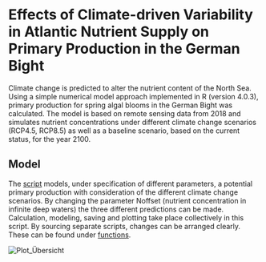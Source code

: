 # Effects of Climate-driven Variability in Atlantic Nutrient Supply on Primary Production in the German Bight

Climate change is predicted to alter the nutrient content of the North Sea. Using a simple numerical model approach implemented in R (version 4.0.3), primary production for spring algal blooms in the German Bight was calculated. The model is based on remote sensing data from 2018 and simulates nutrient concentrations under different climate change scenarios (RCP4.5, RCP8.5) as well as a baseline scenario, based on the current status, for the year 2100.

## Model
The <a href=https://github.com/eikeschuett/PhytoModGB/blob/main/model_predict_2100_scenarios.R>script</a> models, under specification of different parameters, a potential primary production with consideration of the different climate change scenarios. By changing the parameter Noffset (nutrient concentration in infinite deep waters) the three different predictions can be made.
Calculation, modeling, saving and plotting take place collectively in this script. By sourcing separate scripts, changes can be arranged clearly. These can be found under <a href=https://github.com/eikeschuett/PhytoModGB/tree/main/functions>functions</a>. 

![Plot_Übersicht](https://user-images.githubusercontent.com/66785690/115141777-67833280-a03e-11eb-972f-74eaae447b2a.JPG)
